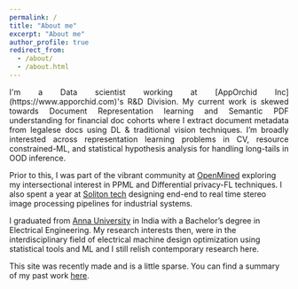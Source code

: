 ```yaml
---
permalink: /
title: "About me"
excerpt: "About me"
author_profile: true
redirect_from: 
  - /about/
  - /about.html
---
```


[comment]: <> (<t style="font-size:30px;"><b><t1 style="color:rgb&#40;139, 209, 212&#41;">Siva</t1>ramakrishnan Subramanian</b></t>)
[comment]: <> (<t style="font-size:30px;color:rgb&#40;139, 209, 212&#41;"><b>About me</b></t>)

<p align="justify">
I'm a Data scientist working at [AppOrchid Inc](https://www.apporchid.com)'s R&D Division. My current work is skewed towards Document Representation learning and Semantic PDF understanding for financial doc cohorts where I extract document metadata from legalese docs using DL & traditional vision techniques. I’m broadly interested across representation learning problems in CV, resource constrained-ML, and statistical hypothesis analysis for handling long-tails in OOD inference.
<br>

Prior to this, I was part of the vibrant community at [OpenMined](https://www.openmined.org) exploring my intersectional interest in PPML and Differential privacy-FL techniques. I also spent a year at [Soliton tech](https://www.solitontech.com) designing end-end to real time stereo image processing pipelines for industrial systems.
<br>

I graduated from [Anna University](https://www.annauniv.edu) in India with a Bachelor’s degree in Electrical Engineering. My research interests then, were in the interdisciplinary field of electrical machine design optimization using statistical tools and ML and I still relish contemporary research here.
<br>

This site was recently made and is a little sparse. You can find a summary of my past work [here](https://krishnansr.github.io/cv).
</p>